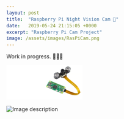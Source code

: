 ```yaml
---
layout: post
title:  "Raspberry Pi Night Vision Cam 📸"
date:   2019-05-24 21:15:05 +0000
excerpt: "Raspberry Pi Cam Project"
image: /assets/images/RasPiCam.png
---
```

Work in progress. 🦇📸🐱
<div class="center">
<img src="/assets/images/RasPiCam.png" alt="drawing" width="200"/>
</div>

![Image description](https://tinyurl.com/y47ef33r)






